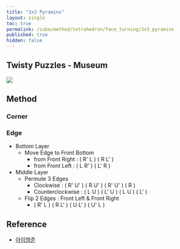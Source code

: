 ```yaml
---
title: "3x3 Pyraminx"
layout: single
toc: true
permalink: /cube/method/tetrahedron/face_turning/3x3_pyraminx
published: true
hidden: false
---
```


<head>
  <base target="_blank">
</head>



## Twisty Puzzles - Museum

<a href="https://twistypuzzles.com/app/museum/museum_showitem.php?pkey=540">
  <img src="https://twistypuzzles.com/museum/large/00540-01.jpg">
</a>



## Method

### Corner

### Edge

- Bottom Layer
  - Move Edge to Front Bottom
    - from Front Right : ( R' L ) ( R L' )
    - from Front Left : ( L R' ) ( L' R )
- Middle Layer
  - Permute 3 Edges
    - Clockwise : ( R' U' ) ( R U' ) ( R' U' ) ( R )
    - Counterclockwise : ( L U ) ( L' U ) ( L U ) ( L' )
  - Flip 2 Edges : Front Left & Front Right
    - ( R' L ) ( R L' ) ( U L' ) ( U' L )



## Reference

- [아이엠준](https://youtu.be/mO3excjvvoA)
